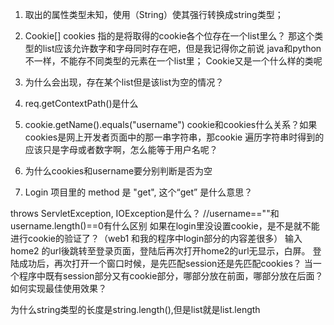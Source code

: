 1. 取出的属性类型未知，使用（String）使其强行转换成string类型；

2. Cookie[] cookies 指的是将取得的cookie各个位存在一个list里么？
   那这个类型的list应该允许数字和字母同时存在吧，但是我记得你之前说
   java和python不一样，不能存不同类型的元素在一个list里；
   Cookie又是一个什么样的类呢
  
3. 为什么会出现，存在某个list但是该list为空的情况？

4. req.getContextPath()是什么

5. cookie.getName().equals("username")
   cookie和cookies什么关系？如果cookies是网上开发者页面中的那一串字符串，那cookie
   遍历字符串时得到的应该只是字母或者数字啊，怎么能等于用户名呢？
   
6. 为什么cookies和username要分别判断是否为空

7. Login 项目里的 method 是 "get", 这个“get” 是什么意思？



throws ServletException, IOException是什么？
 //username==""和username.length()==0有什么区别
如果在login里没设置cookie，是不是就不能进行cookie的验证了？（web1 和我的程序中login部分的内容差很多）
输入home2 的url後跳转至登录页面，登陆后再次打开home2的url无显示，白屏。
登陆成功后，再次打开一个窗口时候，是先匹配session还是先匹配cookies？
当一个程序中既有session部分又有cookie部分，哪部分放在前面，哪部分放在后面？如何实现最佳使用效果？

为什么string类型的长度是string.length(),但是list就是list.length


